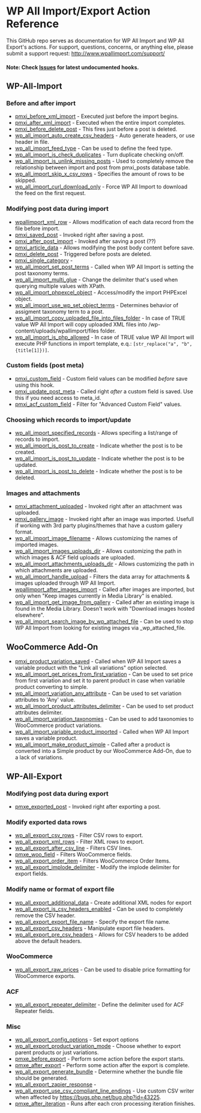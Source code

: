 # WP All Import/Export Action Reference

This GitHub repo serves as documentation for WP All Import and WP All Export's actions. For support, questions, concerns, or anything else, please submit a support request: http://www.wpallimport.com/support/

#### __Note: Check [Issues](https://github.com/soflyy/wp-all-import-action-reference/issues) for latest undocumented hooks.__

## WP-All-Import

### Before and after import
* [pmxi_before_xml_import](all-import/pmxi_before_xml_import.php) - Executed just before the import begins.
* [pmxi_after_xml_import](all-import/pmxi_after_xml_import.php) - Executed when the entire import completes.
* [pmxi_before_delete_post](all-import/pmxi_before_delete_post.php) - This fires just before a post is deleted.
* [wp_all_import_auto_create_csv_headers](all-import/wp_all_import_auto_create_csv_headers.php) - Auto generate headers, or use header in file.
* [wp_all_import_feed_type](all-import/wp_all_import_feed_type.php) - Can be used to define the feed type.
* [wp_all_import_is_check_duplicates](all-import/wp_all_import_is_check_duplicates.php) - Turn duplicate checking on/off.
* [wp_all_import_is_unlink_missing_posts](all-import/wp_all_import_is_unlink_missing_posts.php) - Used to completely remove the relationship between import and post from pmxi_posts database table.
* [wp_all_import_skip_x_csv_rows](all-import/wp_all_import_skip_x_csv_rows.php) - Specifies the amount of rows to be skipped.
* [wp_all_import_curl_download_only](all-import/wp_all_import_curl_download_only.php) - Force WP All Import to download the feed on the first request.

### Modifying post data during import
* [wpallimport_xml_row](all-import/wpallimport_xml_row.php) - Allows modification of each data record from the file before import.
* [pmxi_saved_post](all-import/pmxi_saved_post.php) - Invoked right after saving a post.
* [pmxi_after_post_import](all-import/pmxi_after_post_import.php) - Invoked after saving a post (??)
* [pmxi_article_data](all-import/pmxi_article_data.php) - Allows modifying the post body content before save.
* [pmxi_delete_post](all-import/pmxi_delete_post.php) - Triggered before posts are deleted.
* [pmxi_single_category](all-import/pmxi_single_category.php) -
* [wp_all_import_set_post_terms](all-import/wp_all_import_set_post_terms.php) - Called when WP All Import is setting the post taxonomy terms.
* [wp_all_import_multi_glue](all-import/wp_all_import_multi_glue.php) - Change the delimiter that's used when querying multiple values with XPath.
* [wp_all_import_phpexcel_object](all-import/wp_all_import_phpexcel_object) - Access/modify the import PHPExcel object.
* [wp_all_import_use_wp_set_object_terms](all-import/wp_all_import_use_wp_set_object_terms.php) - Determines behavior of assigment taxonomy term to a post.
* [wp_all_import_copy_uploaded_file_into_files_folder](all-import/wp_all_import_copy_uploaded_file_into_files_folder.php) - In case of TRUE value WP All Import will copy uploaded XML files into /wp-content/uploads/wpallimport/files folder.
* [wp_all_import_is_php_allowed](all-import/wp_all_import_is_php_allowed.php) - In case of TRUE value WP All Import will execute PHP functions in import template, e.q.: ```[str_replace("a", "b", {title[1]})]```.

### Custom fields (post meta)
* [pmxi_custom_field](all-import/pmxi_custom_field.php) - Custom field values can be modified *before* save using this hook.
* [pmxi_update_post_meta](all-import/pmxi_update_post_meta.php) - Called right *after* a custom field is saved. Use this if you need access to meta_id.
* [pmxi_acf_custom_field](all-import/pmxi_acf_custom_field.php) - Filter for "Advanced Custom Field" values.

### Choosing which records to import/update
* [wp_all_import_specified_records](all-import/wp_all_import_specified_records.php) - Allows specifing a list/range of records to import.
* [wp_all_import_is_post_to_create](all-import/wp_all_import_is_post_to_create.php) - Indicate whether the post is to be created.
* [wp_all_import_is_post_to_update](all-import/wp_all_import_is_post_to_update.php) - Indicate whether the post is to be updated.
* [wp_all_import_is_post_to_delete](all-import/wp_all_import_is_post_to_delete.php) - Indicate whether the post is to be deleted.

### Images and attachments
* [pmxi_attachment_uploaded](all-import/pmxi_attachment_uploaded.php) - Invoked right after an attachment was uploaded.
* [pmxi_gallery_image](all-import/pmxi_gallery_image.php) - Invoked right after an image was imported. Usefull if working with 3rd party plugins/themes that have a custom gallery format.
* [wp_all_import_image_filename](all-import/wp_all_import_image_filename.php) - Allows customizing the names of imported images.
* [wp_all_import_images_uploads_dir](all-import/wp_all_import_images_uploads_dir.php) - Allows customizing the path in which images & ACF field uploads are uploaded.
* [wp_all_import_attachments_uploads_dir](all-import/wp_all_import_attachments_uploads_dir.php) - Allows customizing the path in which attachments are uploaded.
* [wp_all_import_handle_upload](all-import/wp_all_import_handle_upload.php) - Filters the data array for attachments & images uploaded through WP All Import.
* [wpallimport_after_images_import](all-import/wpallimport_after_images_import.php) - Called after images are imported, but only when "Keep images currently in Media Library" is enabled.
* [wp_all_import_get_image_from_gallery](all-import/wp_all_import_get_image_from_gallery.php) - Called after an existing image is found in the Media Library. Doesn't work with "Download images hosted elsewhere".
* [wp_all_import_search_image_by_wp_attached_file](all-import/wp_all_import_search_image_by_wp_attached_file.php) - Can be used to stop WP All Import from looking for existing images via _wp_attached_file.


## WooCommerce Add-On
* [pmxi_product_variation_saved](woocommerce-add-on/pmxi_product_variation_saved.php) - Called when WP All Import saves a variable product with the "Link all variations" option selected.
* [wp_all_import_get_prices_from_first_variation](woocommerce-add-on/wp_all_import_get_prices_from_first_variation.php) - Can be used to set price from first variation and set it to parent product in case when variable product converting to simple.
* [wp_all_import_variation_any_attribute](woocommerce-add-on/wp_all_import_variation_any_attribute.php) - Can be used to set variation attributes to 'Any' value.
* [wp_all_import_product_attributes_delimiter](woocommerce-add-on/wp_all_import_product_attributes_delimiter.php) - Can be used to set product attributes delimiter.
* [wp_all_import_variation_taxonomies](woocommerce-add-on/wp_all_import_variation_taxonomies.php) - Can be used to add taxonomies to WooCommerce product variations.
* [wp_all_import_variable_product_imported](woocommerce-add-on/wp_all_import_variable_product_imported.php) - Called when WP All Import saves a variable product.
* [wp_all_import_make_product_simple](woocommerce-add-on/wp_all_import_make_product_simple.php) - Called after a product is converted into a Simple product by our WooCommerce Add-On, due to a lack of variations.

## WP-All-Export

### Modifying post data during export
* [pmxe_exported_post](all-export/pmxe_exported_post.php) - Invoked right after exporting a post.

### Modify exported data rows
* [wp_all_export_csv_rows](all-export/wp_all_export_csv_rows.php) - Filter CSV rows to export.
* [wp_all_export_xml_rows](all-export/wp_all_export_xml_rows.php) - Filter XML rows to export.
* [wp_all_export_after_csv_line](all-export/wp_all_export_after_csv_line.php) - Filters CSV lines.
* [pmxe_woo_field](all-export/pmxe_woo_field.php) - Filters WooCommerce fields.
* [wp_all_export_order_item](all-export/wp_all_export_order_item.php) - Filters WooCommerce Order Items.
* [wp_all_export_implode_delimiter](all-export/wp_all_export_implode_delimiter.php) - Modify the implode delimiter for export fields.

### Modify name or format of export file
* [wp_all_export_additional_data](all-export/wp_all_export_additional_data.php) - Create additional XML nodes for export
* [wp_all_export_is_csv_headers_enabled](all-export/wp_all_export_is_csv_headers_enabled.php) - Can be used to completely remove the CSV header.
* [wp_all_export_export_file_name](all-export/wp_all_export_export_file_name.php) - Specify the export file name.
* [wp_all_export_csv_headers](all-export/wp_all_export_csv_headers.php) - Manipulate export file headers.
* [wp_all_export_pre_csv_headers](all-export/wp_all_export_pre_csv_headers.php) - Allows for CSV headers to be added above the default headers.

### WooCommerce
* [wp_all_export_raw_prices](all-export/wp_all_export_raw_prices.php) - Can be used to disable price formatting for WooCommerce exports.

### ACF
* [wp_all_export_repeater_delimiter](all-export/wp_all_export_repeater_delimiter.php) - Define the delimiter used for ACF Repeater fields.

### Misc
* [wp_all_export_config_options](all-export/wp_all_export_config_options.php) - Set export options
* [wp_all_export_product_variation_mode](all-export/wp_all_export_product_variation_mode.php) - Choose whether to export parent products or just variations.
* [pmxe_before_export](all-export/pmxe_before_export.php) - Perform some action before the export starts.
* [pmxe_after_export](all-export/pmxe_after_export.php) - Perform some action after the export is complete.
* [wp_all_export_generate_bundle](all-export/wp_all_export_generate_bundle.php) - Determine whether the bundle file should be generated.
* [wp_all_export_zapier_response](all-export/wp_all_export_zapier_response.php) -
* [wp_all_export_use_csv_compliant_line_endings](all-export/wp_all_export_use_csv_compliant_line_endings.php) - Use custom CSV writer when affected by https://bugs.php.net/bug.php?id=43225.
* [pmxe_after_iteration](all-export/pmxe_after_iteration.php) - Runs after each cron processing iteration finishes.